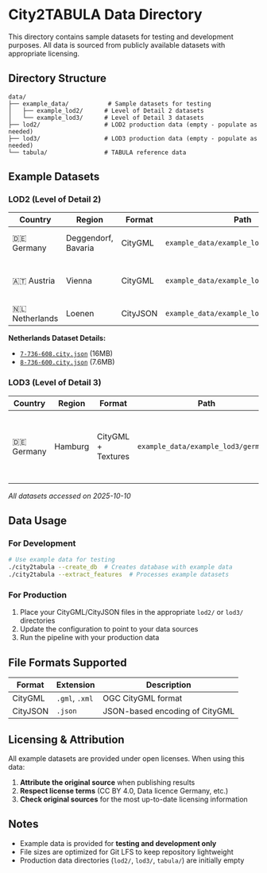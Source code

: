 # City2TABULA Data Directory

This directory contains sample datasets for testing and development purposes. All data is sourced from publicly available datasets with appropriate licensing.

## Directory Structure

```
data/
├── example_data/           # Sample datasets for testing
│   ├── example_lod2/      # Level of Detail 2 datasets
│   └── example_lod3/      # Level of Detail 3 datasets
├── lod2/                  # LOD2 production data (empty - populate as needed)
├── lod3/                  # LOD3 production data (empty - populate as needed)
└── tabula/                # TABULA reference data
```

## Example Datasets

### LOD2 (Level of Detail 2)

| Country | Region | Format | Path | Source | License |
|---------|--------|--------|------|--------|---------|
| 🇩🇪 Germany | Deggendorf, Bavaria | CityGML | `example_data/example_lod2/germany/` | [Bavarian Open Geodata](https://geodaten.bayern.de/opengeodata/OpenDataDetail.html?pn=lod2) | [CC BY 4.0](https://creativecommons.org/licenses/by/4.0/deed.de) |
| 🇦🇹 Austria | Vienna | CityGML | `example_data/example_lod2/austria/` | [Vienna Open Government Data](https://www.wien.gv.at/downloads/ma41/dach-lod2-gml.zip) | [CC BY 4.0](https://creativecommons.org/licenses/by/4.0/deed.de) |
| 🇳🇱 Netherlands | Loenen | CityJSON | `example_data/example_lod2/netherlands/` | [3D BAG](https://data.3dbag.nl/v20241216/tiles/) | [CC BY 4.0](http://creativecommons.org/licenses/by/4.0/) |

**Netherlands Dataset Details:**
- [`7-736-608.city.json`](https://data.3dbag.nl/v20241216/tiles/7/736/608/7-736-608.city.json) (16MB)
- [`8-736-600.city.json`](https://data.3dbag.nl/v20241216/tiles/8/736/600/8-736-600.city.json) (7.6MB)

### LOD3 (Level of Detail 3)

| Country | Region | Format | Path | Source | License | Notes |
|---------|--------|--------|------|--------|---------|-------|
| 🇩🇪 Germany | Hamburg | CityGML + Textures | `example_data/example_lod3/germany/` | [MetaVer Geodata Portal](https://metaver.de/trefferanzeige?docuuid=B438AD57-223B-43A4-8E74-767CEC8A96D7#detail_links) | [Data licence Germany – attribution – Version 2.0](http://www.govdata.de/dl-de/by-2-0) | Includes building textures and detailed geometries |

*All datasets accessed on 2025-10-10*

## Data Usage

### For Development
```bash
# Use example data for testing
./city2tabula --create_db  # Creates database with example data
./city2tabula --extract_features  # Processes example datasets
```

### For Production
1. Place your CityGML/CityJSON files in the appropriate `lod2/` or `lod3/` directories
2. Update the configuration to point to your data sources
3. Run the pipeline with your production data

## File Formats Supported

| Format | Extension | Description |
|--------|-----------|-------------|
| CityGML | `.gml`, `.xml` | OGC CityGML format |
| CityJSON | `.json` | JSON-based encoding of CityGML |

## Licensing & Attribution

All example datasets are provided under open licenses. When using this data:

1. **Attribute the original source** when publishing results
2. **Respect license terms** (CC BY 4.0, Data licence Germany, etc.)
3. **Check original sources** for the most up-to-date licensing information

## Notes

- Example data is provided for **testing and development only**
- File sizes are optimized for Git LFS to keep repository lightweight
- Production data directories (`lod2/`, `lod3/`, `tabula/`) are initially empty
